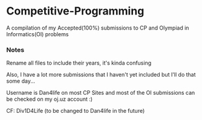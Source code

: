 # Competitive-Programming
A compilation of my Accepted(100%) submissions to CP and Olympiad in Informatics(OI) problems

### Notes

Rename all files to include their years, it's kinda confusing

Also, I have a lot more submissions that I haven't yet included but I'll do that some day...

Username is Dan4life on most CP Sites and most of the OI submissions can be checked on my oj.uz account :)

CF: Div1D4Life (to be changed to Dan4life in the future)

